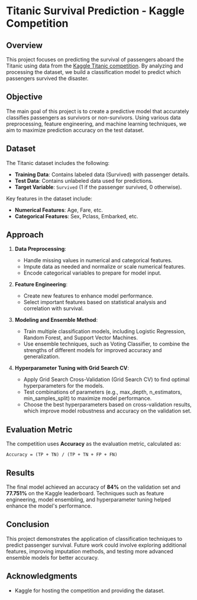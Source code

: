 
# Titanic Survival Prediction - Kaggle Competition

## Overview

This project focuses on predicting the survival of passengers aboard the Titanic using data from the [Kaggle Titanic competition](https://www.kaggle.com/c/titanic). By analyzing and processing the dataset, we build a classification model to predict which passengers survived the disaster.

## Objective

The main goal of this project is to create a predictive model that accurately classifies passengers as survivors or non-survivors. Using various data preprocessing, feature engineering, and machine learning techniques, we aim to maximize prediction accuracy on the test dataset.

## Dataset

The Titanic dataset includes the following:

- **Training Data**: Contains labeled data (Survived) with passenger details.
- **Test Data**: Contains unlabeled data used for predictions.
- **Target Variable**: `Survived` (1 if the passenger survived, 0 otherwise).

Key features in the dataset include:

- **Numerical Features**: Age, Fare, etc.
- **Categorical Features**: Sex, Pclass, Embarked, etc.

## Approach

1. **Data Preprocessing**:
   - Handle missing values in numerical and categorical features.
   - Impute data as needed and normalize or scale numerical features.
   - Encode categorical variables to prepare for model input.

2. **Feature Engineering**:
   - Create new features to enhance model performance.
   - Select important features based on statistical analysis and correlation with survival.

3. **Modeling and Ensemble Method**:
   - Train multiple classification models, including Logistic Regression, Random Forest, and Support Vector Machines.
   - Use ensemble techniques, such as Voting Classifier, to combine the strengths of different models for improved accuracy and generalization.

4. **Hyperparameter Tuning with Grid Search CV**:
   - Apply Grid Search Cross-Validation (Grid Search CV) to find optimal hyperparameters for the models.
   - Test combinations of parameters (e.g., max_depth, n_estimators, min_samples_split) to maximize model performance.
   - Choose the best hyperparameters based on cross-validation results, which improve model robustness and accuracy on the validation set.

## Evaluation Metric

The competition uses **Accuracy** as the evaluation metric, calculated as:

```
Accuracy = (TP + TN) / (TP + TN + FP + FN)
```

## Results

The final model achieved an accuracy of **84%** on the validation set and **77.751%** on the Kaggle leaderboard. Techniques such as feature engineering, model ensembling, and hyperparameter tuning helped enhance the model's performance.

## Conclusion

This project demonstrates the application of classification techniques to predict passenger survival. Future work could involve exploring additional features, improving imputation methods, and testing more advanced ensemble models for better accuracy.

## Acknowledgments

- Kaggle for hosting the competition and providing the dataset.
